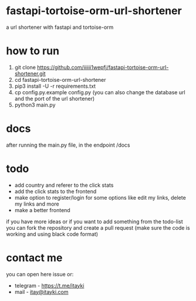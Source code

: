 # fastapi-tortoise-orm-url-shortener
a url shortener with fastapi and tortoise-orm

# how to run

1. git clone https://github.com/iiiiii1wepfj/fastapi-tortoise-orm-url-shortener.git
2. cd fastapi-tortoise-orm-url-shortener
3. pip3 install -U -r requirements.txt
4. cp config.py.example config.py (you can also change the database url and the port of the url shortener)
5. python3 main.py

# docs
 after running the main.py file, in the endpoint /docs

# todo
 * add country and referer to the click stats
 * add the click stats to the frontend
 * make option to register/login for some options like edit my links, delete my links and more
 * make a better frontend

 if you have more ideas or if you want to add something from the todo-list you can fork the repository and create a pull request (make sure the code is working and using black code format)

# contact me
 you can open here issue or:
 * telegram - https://t.me/itayki
 * mail - itay@itayki.com
